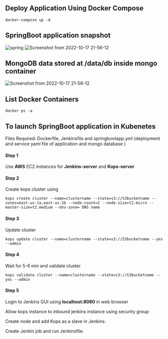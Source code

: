 
## Deploy Application Using Docker Compose 

```docker-compose 
docker-compose up -d 
```
## SpringBoot application snapshot
![spring](https://user-images.githubusercontent.com/86631180/196041621-ad0b30bb-a2ba-4039-ab16-52b443b1a1e9.png)
![Screenshot from 2022-10-17 21-56-12](https://user-images.githubusercontent.com/86631180/196239233-7feea525-1069-4c30-93f1-2a99594e1191.png)

## MongoDB data stored at /data/db inside mongo container
![Screenshot from 2022-10-17 21-56-12](https://user-images.githubusercontent.com/86631180/196239233-7feea525-1069-4c30-93f1-2a99594e1191.png)

## List Docker Containers
```docker
docker ps -a
```

## To launch SpringBoot application in Kubenetes
Files Required: Dockerfile, Jenkinsfile and springbootapp.yml (deployment and service yaml file of application and mongo database )

#### Step 1

Use **AWS** EC2 instances for **Jenkins-server** and **Kops-server**

#### Step 2
Create kops cluster using 

```kops
kops create cluster --name=clustername --state=s3://S3bucketname --zones=east-us-1a,east-us-1b --node-count=2 --node-size=t2.micro --master-size=t2.medium --dns-zone= DNS name
```
#### Step 3

Update cluster

```kops
kops update cluster --name=clustername --state=s3://S3bucketname --yes --admin
```
#### Step 4

Wait for 5-6 min and validate cluster

```kops
kops validate cluster --name=clustername --state=s3://S3bucketname --yes --admin
```
#### Step 5

Login to Jenkins GUI using **localhost:8080** in web browser

Allow kops instance to inbound jenkins instance using security group

Create node and add Kops as a slave in Jenkins.

Create Jenkin job and run Jenkinsfile. 
